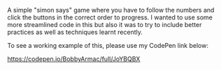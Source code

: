 A simple "simon says" game where you have to follow the numbers and click the buttons in the correct order to progress.
I wanted to use some more streamlined code in this but also it was to try to include better practices as well as techniques learnt recently.

To see a working example of this, please use my CodePen link below:

https://codepen.io/BobbyArmac/full/JoYBQBX 
